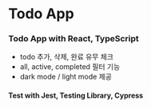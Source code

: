 # Todo App

### Todo App with React, TypeScript

- todo 추가, 삭제, 완료 유무 체크
- all, active, completed 필터 기능
- dark mode / light mode 제공

#### Test with Jest, Testing Library, Cypress
